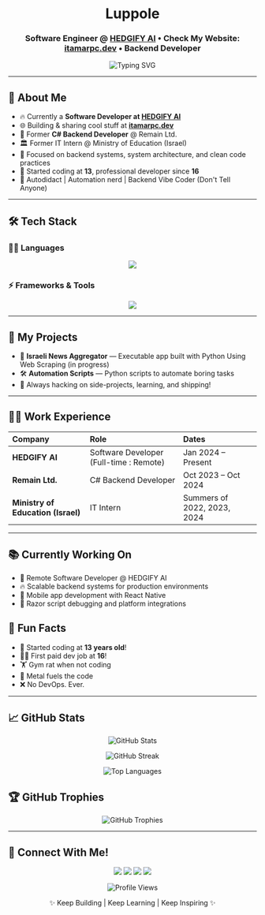 <h1 align="center">Luppole</h1>
<h3 align="center">
  Software Engineer @ <a href="https://hedgify.ai/" target="_blank">HEDGIFY AI</a> • Check My Website: <a href="https://itamarpc.dev/" target="_blank">itamarpc.dev</a> • Backend Developer
</h3>

<p align="center">
  <img src="https://readme-typing-svg.herokuapp.com?font=Fira+Code&weight=500&size=24&pause=1000&center=true&vCenter=true&width=435&color=E6E8E6&lines=Software+Developer+💻;Backend+Developer+🛠️;Full+Stack+Explorer+🚀;Always+Learning+📚" alt="Typing SVG" />
</p>

---

## 🚀 About Me

- 🔥 Currently a **Software Developer at [HEDGIFY AI](https://hedgify.ai/)**
- 🌐 Building & sharing cool stuff at [**itamarpc.dev**](https://itamarpc.dev/)
- 💼 Former **C# Backend Developer** @ Remain Ltd.
- 🏛️ Former IT Intern @ Ministry of Education (Israel)
- 🎯 Focused on backend systems, system architecture, and clean code practices
- 👶 Started coding at **13**, professional developer since **16**
- 🧠 Autodidact | Automation nerd | Backend Vibe Coder (Don't Tell Anyone)

---

## 🛠 Tech Stack

### 👨‍💻 Languages
<p align="center">
  <img src="https://skillicons.dev/icons?i=python,java,cs,c,ts,js,html,css" />
</p>

### ⚡ Frameworks & Tools
<p align="center">
  <img src="https://skillicons.dev/icons?i=dotnet,nodejs,react,firebase,mysql,postgres,androidstudio,git,github,gitlab,vscode" />
</p>

---

## 🧩 My Projects


- 📱 **Israeli News Aggregator** — Executable app built with Python Using Web Scraping (in progress)
- 🛠 **Automation Scripts** — Python scripts to automate boring tasks
- 💬 Always hacking on side-projects, learning, and shipping!

---

## 🧑‍💼 Work Experience

| Company | Role | Dates |
|:--------|:-----|:------|
| **HEDGIFY AI** | Software Developer (Full-time : Remote) | Jan 2024 – Present |
| **Remain Ltd.** | C# Backend Developer | Oct 2023 – Oct 2024 |
| **Ministry of Education (Israel)** | IT Intern | Summers of 2022, 2023, 2024 |

---

## 📚 Currently Working On

- 🤖 Remote Software Developer @ HEDGIFY AI
- 🔥 Scalable backend systems for production environments
- 📱 Mobile app development with React Native
- 🧩 Razor script debugging and platform integrations

## 🎯 Fun Facts

- 🚀 Started coding at **13 years old**!
- 👨‍💻 First paid dev job at **16**!
- 🏋️ Gym rat when not coding
- 🎵 Metal fuels the code
- ❌ No DevOps. Ever.

---

## 📈 GitHub Stats

<p align="center">
  <img src="https://github-readme-stats.vercel.app/api?username=luppole&show_icons=true&theme=tokyonight&hide=contribs,prs" alt="GitHub Stats" />
</p>

<p align="center">
  <img src="https://github-readme-streak-stats.herokuapp.com/?user=luppole&theme=tokyonight" alt="GitHub Streak" />
</p>

<p align="center">
  <img src="https://github-readme-stats.vercel.app/api/top-langs/?username=luppole&layout=compact&theme=tokyonight&hide=shaderlab,hlsl,cpp,gap&langs_count=8" alt="Top Languages" />
</p>

## 🏆 GitHub Trophies

<p align="center">
  <img src="https://github-profile-trophy.vercel.app/?username=luppole&theme=darkhub&row=1&margin-w=20" alt="GitHub Trophies" />
</p>

---

## 🔗 Connect With Me!

<p align="center">
  <a href="https://itamarpc.dev/" target="_blank"><img src="https://img.shields.io/badge/Website-000000?style=for-the-badge&logo=About.me&logoColor=white" /></a>
  <a href="https://github.com/luppole" target="_blank"><img src="https://img.shields.io/badge/GitHub-181717?style=for-the-badge&logo=github&logoColor=white" /></a>
  <a href="https://www.linkedin.com/in/itamar-p-52a5b1256/" target="_blank"><img src="https://img.shields.io/badge/LinkedIn-0A66C2?style=for-the-badge&logo=linkedin&logoColor=white" /></a>
  <a href="https://discord.com/users/luppole" target="_blank"><img src="https://img.shields.io/badge/Discord-5865F2?style=for-the-badge&logo=discord&logoColor=white" /></a>
</p>

<p align="center">
  <img src="https://komarev.com/ghpvc/?username=luppole&label=Profile%20views&color=0e75b6&style=flat" alt="Profile Views" />
</p>

<p align="center">
  ✨ Keep Building | Keep Learning | Keep Inspiring ✨
</p>

